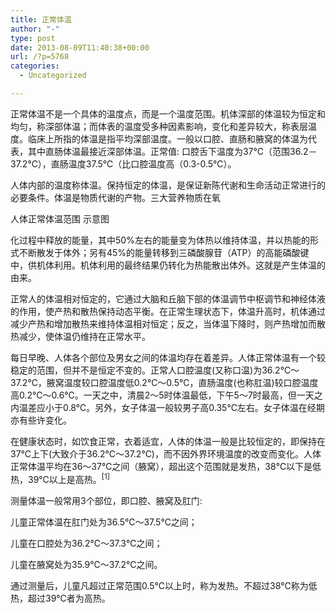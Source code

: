 ```yaml
---
title: 正常体温
author: "-"
type: post
date: 2013-08-09T11:40:38+00:00
url: /?p=5768
categories:
  - Uncategorized

---
```

正常体温不是一个具体的温度点，而是一个温度范围。机体深部的体温较为恒定和均匀，称深部体温；而体表的温度受多种因素影响，变化和差异较大，称表层温度。临床上所指的体温是指平均深部温度。一般以口腔、直肠和腋窝的体温为代表，其中直肠体温最接近深部体温。正常值: 口腔舌下温度为37℃（范围36.2－37.2℃），直肠温度37.5℃（比口腔温度高（0.3-0.5℃）。

人体内部的温度称体温。保持恒定的体温，是保证新陈代谢和生命活动正常进行的必要条件。体温是物质代谢的产物。三大营养物质在氧

人体正常体温范围 示意图

化过程中释放的能量，其中50%左右的能量变为体热以维持体温，并以热能的形式不断散发于体外；另有45%的能量转移到三磷酸腺苷（ATP）的高能磷酸键中，供机体利用。机体利用的最终结果仍转化为热能散出体外。这就是产生体温的由来。

正常人的体温相对恒定的，它通过大脑和丘脑下部的体温调节中枢调节和神经体液的作用，使产热和散热保持动态平衡。在正常生理状态下，体温升高时，机体通过减少产热和增加散热来维持体温相对恒定；反之，当体温下降时，则产热增加而散热减少，使体温仍维持在正常水平。

  每日早晚、人体各个部位及男女之间的体温均存在着差异。人体正常体温有一个较稳定的范围，但并不是恒定不变的。正常人口腔温度(又称口温)为36.2℃～37.2℃，腋窝温度较口腔温度低0.2℃～0.5℃，直肠温度(也称肛温)较口腔温度高0.2℃～0.6℃。一天之中，清晨2～5时体温最低，下午5～7时最高，但一天之内温差应小于0.8℃。另外，女子体温一般较男子高0.35℃左右。女子体温在经期亦有些许变化。


  在健康状态时，如饮食正常，衣着适宜，人体的体温一般是比较恒定的，即保持在37℃上下(大致介于36.2℃～37.2℃)，而不因外界环境温度的改变而变化。人体正常体温平均在36～37℃之间（腋窝），超出这个范围就是发热，38℃以下是低热，39℃以上是高热。<sup>[1]</sup>


  测量体温一般常用3个部位，即口腔、腋窝及肛门: 


  儿童正常体温在肛门处为36.5℃～37.5℃之间；


  儿童在口腔处为36.2℃～37.3℃之间；


  儿童在腋窝处为35.9℃～37.2℃之间。


  通过测量后，儿童凡超过正常范围0.5℃以上时，称为发热。不超过38℃称为低热，超过39℃者为高热。
